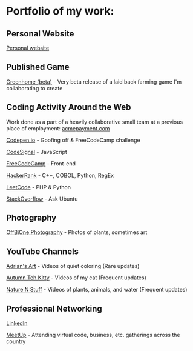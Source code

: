 # Portfolio of my work:

## Personal Website  

[Personal website](https://kaireidcasey.github.io/)  

## Published Game

[Greenhome (beta)](https://greenhome.itch.io/greenhome) - Very beta release of a laid back farming game I'm collaborating to create  

## Coding Activity Around the Web  

Work done as a part of a heavily collaborative small team at a previous place of employment: [acmepayment.com](acmepayment.com)

[Codepen.io](https://codepen.io/kaireidcasey) - Goofing off & FreeCodeCamp challenge

[CodeSignal](https://app.codesignal.com/profile/kaireidcasey) - JavaScript

[FreeCodeCamp](https://www.freecodecamp.org/kaireidcasey) - Front-end

[HackerRank](https://www.hackerrank.com/KaiReidCasey) - C++, COBOL, Python, RegEx

[LeetCode](https://leetcode.com/kaireidcasey/) - PHP & Python

[StackOverflow](https://stackoverflow.com/users/13923441/kai?tab=profile) - Ask Ubuntu

## Photography  

[OffBiOne Photography](https://www.instagram.com/offbione/) - Photos of plants, sometimes art  

## YouTube Channels  

[Adrian's Art](https://www.youtube.com/channel/UC3GRYq4-0CcuXhbbLT4Ar8Q) - Videos of quiet coloring (Rare updates)  

[Autumn Teh Kitty](https://www.youtube.com/channel/UC_hXyaxRRar0AyF6CgIyuyQ) - Videos of my cat (Frequent updates)  

[Nature N Stuff](https://www.youtube.com/channel/UCcfOHbAIcV64I-OyG0wKjWw) - Videos of plants, animals, and water (Frequent updates)  

## Professional Networking  

[LinkedIn](https://www.linkedin.com/in/kaiadrianreidcasey/)  

[MeetUp](https://www.meetup.com/members/378798123/) - Attending virtual code, business, etc. gatherings across the country
